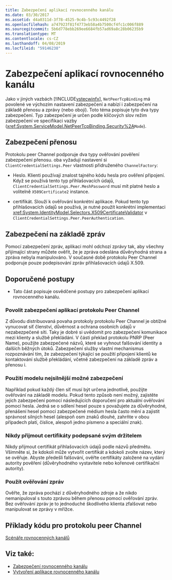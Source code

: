 ```yaml
---
title: Zabezpečení aplikací rovnocenného kanálu
ms.date: 03/30/2017
ms.assetid: d4a0311d-3f78-4525-9c4b-5c93c4492f28
ms.openlocfilehash: a747923f81f4773eb58a4b7500cf4fc1c006f889
ms.sourcegitcommit: 5b6d778ebb269ee6684fb57ad69a8c28b06235b9
ms.translationtype: MT
ms.contentlocale: cs-CZ
ms.lasthandoff: 04/08/2019
ms.locfileid: "59146238"
---
```

# <a name="securing-peer-channel-applications"></a>Zabezpečení aplikací rovnocenného kanálu
Jako v jiných vazbách [!INCLUDE[vstecwinfx](../../../../includes/vstecwinfx-md.md)], `NetPeerTcpBinding` má povolené ve výchozím nastavení zabezpečení a nabízí i zabezpečení na základě přenosu a zprávy (nebo obojí). Toto téma popisuje tyto dva typy zabezpečení. Typ zabezpečení je určen podle klíčových slov režim zabezpečení ve specifikaci vazby (<xref:System.ServiceModel.NetPeerTcpBinding.Security%2A>`Mode`).  
  
## <a name="transport-based-security"></a>Zabezpečení přenosu  
 Protokolu peer Channel podporuje dva typy ověřování pověření zabezpečení přenosu. oba vyžadují nastavení si `ClientCredentialSettings.Peer` vlastnosti přidruženého `ChannelFactory`:  
  
-   Heslo. Klienti používají znalost tajného kódu hesla pro ověření připojení. Když se používá tento typ přihlašovacích údajů, `ClientCredentialSettings.Peer.MeshPassword` musí mít platné heslo a volitelně `X509Certificate2` instance.  
  
-   certifikát. Slouží k ověřování konkrétní aplikace. Pokud tento typ přihlašovacích údajů se používá, je nutné použít konkrétní implementaci <xref:System.IdentityModel.Selectors.X509CertificateValidator> v `ClientCredentialSettings.Peer.PeerAuthentication`.  
  
## <a name="message-based-security"></a>Zabezpečení na základě zpráv  
 Pomocí zabezpečení zpráv, aplikaci mohl odchozí zprávy tak, aby všechny přijímající strany můžete ověřit, že je zpráva odeslána důvěryhodná strana a zpráva nebyla manipulováno. V současné době protokolu Peer Channel podporuje pouze podepisování zpráv přihlašovacích údajů X.509.  
  
## <a name="best-practices"></a>Doporučené postupy  
  
-   Tato část popisuje osvědčené postupy pro zabezpečení aplikací rovnocenného kanálu.  
  
### <a name="enable-security-with-peer-channel-applications"></a>Povolit zabezpečení aplikací protokolu Peer Channel  
 Z důvodu distribuovaná povaha protokoly protokolu Peer Channel je obtížné vynucovat síť členství, důvěrnost a ochrana osobních údajů v nezabezpečené síti. Taky je dobré si uvědomit pro zabezpečení komunikace mezi klienty a službě překládání. V části překlad protokolu PNRP (Peer Name), použijte zabezpečené názvů, které se vyhnout falšování identity a dalších běžných útoků. Zabezpečení služby vlastní mechanismus rozpoznávání tím, že zabezpečení týkající se použití připojení klientů ke kontaktování službě překládání, včetně zabezpečení na základě zpráv a přenosu i.  
  
### <a name="use-the-strongest-possible-security-model"></a>Použití modelu nejsilnější možné zabezpečení  
 Například pokud každý člen síť musí být určena jednotlivě, použijte ověřování na základě modelu. Pokud tento způsob není možný, zajistěte jejich zabezpečení pomocí následujících doporučení pro aktuální ověřování pomocí hesla. Jedná se o sdílení hesel pouze s považujete za důvěryhodné, přenášení hesel pomocí zabezpečené médium hesla často mění a zajistit správnost silných hesel (alespoň osm znaků dlouhé, zahrňte v obou případech platí, číslice, alespoň jedno písmeno a speciální znak).  
  
### <a name="never-accept-self-signed-certificates"></a>Nikdy přijmout certifikáty podepsané svým držitelem  
 Nikdy přijmout certifikát přihlašovacích údajů podle názvů předmětu. Všimněte si, že kdokoli může vytvořit certifikát a kdokoli zvolte název, který se ověřuje. Abyste předešli falšování, ověřte certifikáty založené na vydání autority pověření (důvěryhodného vystavitele nebo kořenové certifikační autority).  
  
### <a name="use-message-authentication"></a>Použít ověřování zpráv  
 Ověřte, že zpráva pochází z důvěryhodného zdroje a že nikdo nemanipuloval s touto zprávou během přenosu pomocí ověřování zpráv. Bez ověřování zpráv je to jednoduché škodlivého klienta zfalšovat nebo manipulovat se zprávy v mřížce.  
  
## <a name="peer-channel-code-examples"></a>Příklady kódu pro protokolu peer Channel  
 [Scénáře rovnocenných kanálů](../../../../docs/framework/wcf/feature-details/peer-channel-scenarios.md)  
  
## <a name="see-also"></a>Viz také:

- [Zabezpečení rovnocenného kanálu](../../../../docs/framework/wcf/feature-details/peer-channel-security.md)
- [Vytvoření aplikace rovnocenného kanálu](../../../../docs/framework/wcf/feature-details/building-a-peer-channel-application.md)
